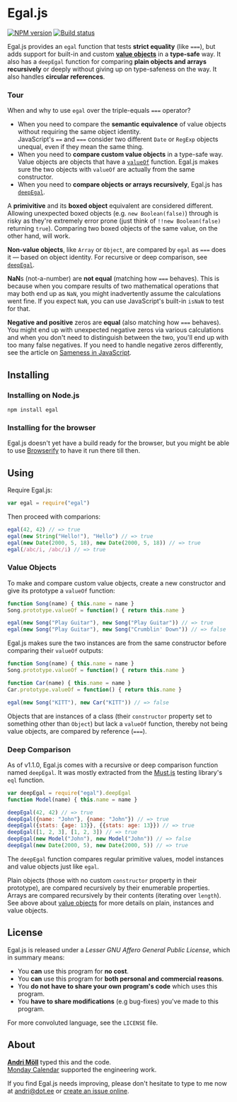 Egal.js
=======
[![NPM version][npm-badge]](https://www.npmjs.com/package/egal)
[![Build status][travis-badge]](https://travis-ci.org/moll/js-egal)

Egal.js provides an `egal` function that tests **strict equality** (like
`===`), but adds support for built-in and custom [**value
objects**][value-object] in a **type-safe** way. It also has a `deepEgal`
function for comparing **plain objects and arrays recursively** or deeply
without giving up on type-safeness on the way. It also handles **circular
references**.

### Tour
When and why to use `egal` over the triple-equals `===` operator?

- When you need to compare the **semantic equivalence** of value objects without
  requiring the same object identity.  
  JavaScript's `==` and `===` consider two different `Date` or `RegExp` objects
  unequal, even if they mean the same thing.
- When you need to **compare custom value objects** in a type-safe way.  
  Value objects are objects that have a [`valueOf`][valueof] function. Egal.js
  makes sure the two objects with `valueOf` are actually from the same
  constructor.
- When you need to **compare objects or arrays recursively**, Egal.js has
  [`deepEgal`](#deep-comparison).

A **primivitive** and its **boxed object** equivalent are considered different.
Allowing unexpected boxed objects (e.g. `new Boolean(false)`) through is risky
as they're extremely error prone (just think of `!!new Boolean(false)` returning
`true`).  Comparing two boxed objects of the same value, on the other hand, will
work.

**Non-value objects**, like `Array` or `Object`, are compared by `egal` as `===`
does it — based on object identity. For recursive or deep comparison, see
[`deepEgal`](#deep-comparison).

**NaN**s (not-a-number) are **not equal** (matching how `===` behaves). This is
because when you compare results of two mathematical operations that may both
end up as `NaN`, you might inadvertently assume the calculations went fine. If
you expect `NaN`, you can use JavaScript's built-in `isNaN` to test for that.

**Negative and positive** zeros are **equal** (also matching how `===` behaves).
You might end up with unexpected negative zeros via various calculations and
when you don't need to distinguish between the two, you'll end up with too many
false negatives. If you need to handle negative zeros differently, see the
article on [Sameness in JavaScript][sameness].

[npm-badge]: https://img.shields.io/npm/v/egal.svg
[travis-badge]: https://travis-ci.org/moll/js-egal.png?branch=master
[value-object]: https://en.wikipedia.org/wiki/Value_object
[valueof]: https://developer.mozilla.org/en-US/docs/Web/JavaScript/Reference/Global_Objects/Object/valueOf
[sameness]: https://developer.mozilla.org/en-US/docs/Web/JavaScript/Guide/Sameness


Installing
----------
### Installing on Node.js
```
npm install egal
```

### Installing for the browser
Egal.js doesn't yet have a build ready for the browser, but you might be able to
use [Browserify][browserify] to have it run there till then.

[browserify]: https://github.com/substack/node-browserify


Using
-----
Require Egal.js:
```javascript
var egal = require("egal")
```

Then proceed with comparions:
```javascript
egal(42, 42) // => true
egal(new String("Hello!"), "Hello") // => true
egal(new Date(2000, 5, 18), new Date(2000, 5, 18)) // => true
egal(/abc/i, /abc/i) // => true
```

### Value Objects
To make and compare custom value objects, create a new constructor and give its
prototype a `valueOf` function:
```javascript
function Song(name) { this.name = name }
Song.prototype.valueOf = function() { return this.name }

egal(new Song("Play Guitar"), new Song("Play Guitar")) // => true
egal(new Song("Play Guitar"), new Song("Crumblin' Down")) // => false
```

Egal.js makes sure the two instances are from the same constructor before
comparing their `valueOf` outputs:
```javascript
function Song(name) { this.name = name }
Song.prototype.valueOf = function() { return this.name }

function Car(name) { this.name = name }
Car.prototype.valueOf = function() { return this.name }

egal(new Song("KITT"), new Car("KITT")) // => false
```

Objects that are instances of a class (their `constructor` property set to
something other than `Object`) but lack a `valueOf` function, thereby not being
value objects, are compared by reference (`===`).

### Deep Comparison
As of v1.1.0, Egal.js comes with a recursive or deep comparison function named
`deepEgal`. It was mostly extracted from the [Must.js][must] testing library's
`eql` function.

```javascript
var deepEgal = require("egal").deepEgal
function Model(name) { this.name = name }

deepEgal(42, 42) // => true
deepEgal({name: "John"}, {name: "John"}) // => true
deepEgal({stats: {age: 13}}, {{stats: age: 13}}) // => true
deepEgal([1, 2, 3], [1, 2, 3]) // => true
deepEgal(new Model("John"), new Model("John")) // => false
deepEgal(new Date(2000, 5), new Date(2000, 5)) // => true
```

The `deepEgal` function compares regular primitive values, model instances and
value objects just like `egal`.

Plain objects (those with no custom `constructor` property in their
prototype), are compared recursively by their enumerable properties.  Arrays are
compared recursively by their contents (iterating over `length`). See above
about [value objects](#value-objects) for more details on plain, instances and
value objects.

[must]: https://github.com/moll/js-must


License
-------
Egal.js is released under a *Lesser GNU Affero General Public License*, which in
summary means:

- You **can** use this program for **no cost**.
- You **can** use this program for **both personal and commercial reasons**.
- You **do not have to share your own program's code** which uses this program.
- You **have to share modifications** (e.g bug-fixes) you've made to this
  program.

For more convoluted language, see the `LICENSE` file.


About
-----
**[Andri Möll](http://themoll.com)** typed this and the code.  
[Monday Calendar](https://mondayapp.com) supported the engineering work.

If you find Egal.js needs improving, please don't hesitate to type to me now
at [andri@dot.ee][email] or [create an issue online][issues].

[email]: mailto:andri@dot.ee
[issues]: https://github.com/moll/js-egal/issues
